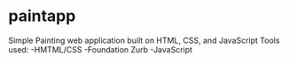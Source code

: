 # paintapp
Simple Painting web application built on HTML, CSS, and JavaScript
Tools used:
  -HMTML/CSS
  -Foundation Zurb
  -JavaScript
